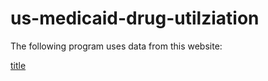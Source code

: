 # us-medicaid-drug-utilziation

The following program uses data from this website:

[title](https://www.medicaid.gov/medicaid/prescription-drugs/state-drug-utilization-data/index.html)


